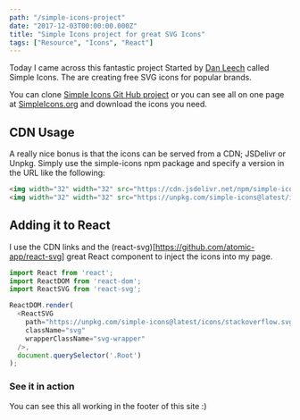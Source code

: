 ```yaml
---
path: "/simple-icons-project"
date: "2017-12-03T00:00:00.000Z"
title: "Simple Icons project for great SVG Icons"
tags: ["Resource", "Icons", "React"]
---
```


Today I came across this fantastic project Started by [Dan Leech](https://twitter.com/bathtype) called Simple Icons. The are creating free SVG icons for popular brands.

You can clone [Simple Icons Git Hub project](https://github.com/simple-icons/simple-icons) or you can see all on one page at [SimpleIcons.org](SimpleIcons.org) and download the icons you need.

## CDN Usage

A really nice bonus is that the icons can be served from a CDN; JSDelivr or Unpkg. Simply use the simple-icons npm package and specify a version in the URL like the following:

```HTML
<img width="32" width="32" src="https://cdn.jsdelivr.net/npm/simple-icons@latest/icons/stackoverflow.svg" />
<img width="32" width="32" src="https://unpkg.com/simple-icons@latest/icons/stackoverflow.svg" />
```

## Adding it to React

I use the CDN links and the (react-svg)[https://github.com/atomic-app/react-svg] great React component to inject the icons into my page.

```JavaScript
import React from 'react';
import ReactDOM from 'react-dom';
import ReactSVG from 'react-svg';

ReactDOM.render(
  <ReactSVG
    path="https://unpkg.com/simple-icons@latest/icons/stackoverflow.svg"
    className="svg"
    wrapperClassName="svg-wrapper"
  />,
  document.querySelector('.Root')
);
```

### See it in action

You can see this all working in the footer of this site :)